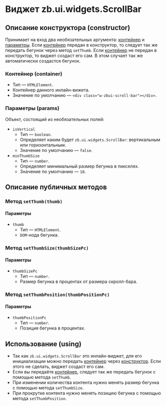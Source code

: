 # Виджет zb.ui.widgets.ScrollBar

## Описание конструктора (constructor)

Принимает на вход два необязательных аргумента: [контейнер](#markdown-header-container) и [параметры](#markdown-header-params).
Если [контейнер](#markdown-header-container) передан в конструктор, то следует так же передать бегунок через метод `setThumb`.
Если [контейнер](#markdown-header-container) не передан в конструктор, то виджет создаст его сам. В этом случает так же автоматически создастся бегунок.

### Контейнер (container)

* Тип — `HTMLElement`.
* Контейнер данного инлайн-вижета.
* Значение по умолчанию — `<div class="w-zbui-scroll-bar"></div>`.

### Параметры (params)
Объект, состоящий из необязательных полей:

* `isVertical`
	* Тип — `boolean`.
	* Определяет каким будет `zb.ui.widgets.ScrollBar`: вертикальным или горизонтальным.
	* Значение по умолчанию — `false`.
* `minThumbSize`
	* Тип — `number`.
	* Определяет минимальный размер бегунка в пикселях.
	* Значение по умолчанию — `10`.

## Описание публичных методов

### Метод `setThumb(thumb)`
#### Параметры
* `thumb`
	* Тип — `HTMLElement`.
	* `DOM`-нода бегунка.

### Метод `setThumbSize(thumbSizePc)`
#### Параметры
* `thumbSizePc`
	* Тип — `number`.
	* Размер бегунка в процентах от размера скролл-бара.

### Метод `setThumbPosition(thumbPositionPc)`
#### Параметры
* `thumbPositionPc`
	* Тип — `number`.
	* Позиция бегунка в процентах.

## Использование (using)

* Так как `zb.ui.widgets.ScrollBar` это инлайн-виджет, для его инициализации можно передать [контейнер](#markdown-header-container) через [конструктор](#markdown-header-constructor). Если этого не сделать, виджет создаст его сам.
* Если вы передаёте [контейнер](#markdown-header-container), следует так же передать бегунок с помощью метода `setThumb`.
* При изменении количества контента нужно менять размер бегунка с помощью метода `setThumbSize`.
* При прокрутке контента нужно менять позицию бегунка с помощью метода `setThumbPosition`.
